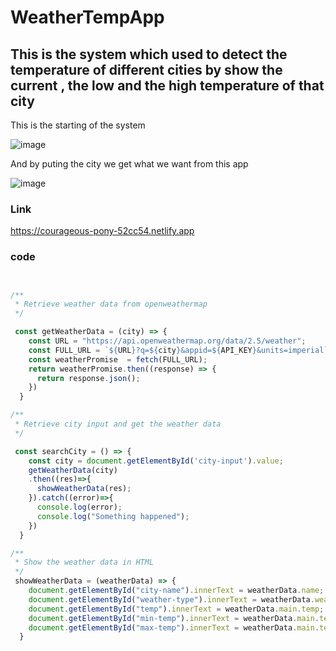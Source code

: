 # WeatherTempApp
 
## This is the system which used to detect the temperature of different cities by show the current , the low and the high temperature of that city

This is the starting of the system

![image](https://user-images.githubusercontent.com/103323625/197188235-8afc8856-fb7d-474a-8829-eec6e6c28919.png)

And by puting the city we get what we want from this app 

![image](https://user-images.githubusercontent.com/103323625/197188344-0f5c4612-68b8-488e-9fcc-256f2f3bd3be.png)

### Link
https://courageous-pony-52cc54.netlify.app

### code
```javascript


/**
 * Retrieve weather data from openweathermap
 */

 const getWeatherData = (city) => {
	const URL = "https://api.openweathermap.org/data/2.5/weather";
	const FULL_URL = `${URL}?q=${city}&appid=${API_KEY}&units=imperial`;
	const weatherPromise  = fetch(FULL_URL);
	return weatherPromise.then((response) => {
	  return response.json();
	})
  }

/**
 * Retrieve city input and get the weather data
 */

 const searchCity = () => {
	const city = document.getElementById('city-input').value;
	getWeatherData(city)
	.then((res)=>{
	  showWeatherData(res);
	}).catch((error)=>{
	  console.log(error);
	  console.log("Something happened");
	})
  }

/**
 * Show the weather data in HTML
 */
 showWeatherData = (weatherData) => {
	document.getElementById("city-name").innerText = weatherData.name;
	document.getElementById("weather-type").innerText = weatherData.weather[0].main;
	document.getElementById("temp").innerText = weatherData.main.temp;
	document.getElementById("min-temp").innerText = weatherData.main.temp_min;
	document.getElementById("max-temp").innerText = weatherData.main.temp_max;
  }  

```
